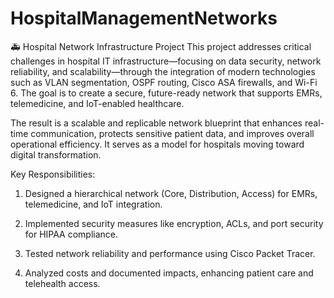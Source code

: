 # HospitalManagementNetworks
🚑 Hospital Network Infrastructure Project
This project addresses critical challenges in hospital IT infrastructure—focusing on data security, network reliability, and scalability—through the integration of modern technologies such as VLAN segmentation, OSPF routing, Cisco ASA firewalls, and Wi-Fi 6. The goal is to create a secure, future-ready network that supports EMRs, telemedicine, and IoT-enabled healthcare.

The result is a scalable and replicable network blueprint that enhances real-time communication, protects sensitive patient data, and improves overall operational efficiency. It serves as a model for hospitals moving toward digital transformation.

Key Responsibilities:

1. Designed a hierarchical network (Core, Distribution, Access) for EMRs, telemedicine, and IoT integration.

2. Implemented security measures like encryption, ACLs, and port security for HIPAA compliance.

3. Tested network reliability and performance using Cisco Packet Tracer.

4. Analyzed costs and documented impacts, enhancing patient care and telehealth access.
